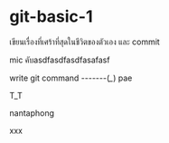 
# git-basic-1


เขียนเรื่องที่เศร้าที่สุดในชีวิตของตัวเอง และ commit 



mic คับasdfasdfasdfasafasf

write git command -------(*_*) pae

T_T

nantaphong

xxx
